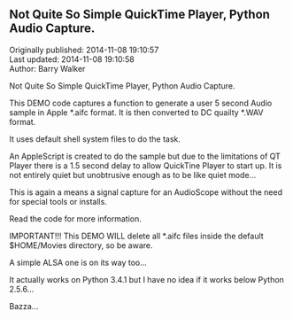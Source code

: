 ## Not Quite So Simple QuickTime Player, Python Audio Capture.  
Originally published: 2014-11-08 19:10:57  
Last updated: 2014-11-08 19:10:58  
Author: Barry Walker  
  
Not Quite So Simple QuickTime Player, Python Audio Capture.

This DEMO code captures a function to generate a user 5 second Audio sample in Apple *.aifc format.
It is then converted to DC quailty *.WAV format.

It uses default shell system files to do the task.

An AppleScript is created to do the sample but due to the limitations of QT Player there is a 1.5 second delay to allow QuickTine Player to start up.
It is not entirely quiet but unobtrusive enough as to be like quiet mode...

This is again a means a signal capture for an AudioScope without the need for special tools or installs.

Read the code for more information.

IMPORTANT!!! This DEMO WILL delete all *.aifc files inside the default $HOME/Movies directory, so be aware.

A simple ALSA one is on its way too...

It actually works on Python 3.4.1 but I have no idea if it works below Python 2.5.6...

Bazza...
